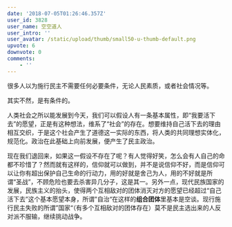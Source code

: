 ```yaml
---
date: '2018-07-05T01:26:46.357Z'
user_id: 3828
user_name: 空空道人
user_intro: ''
user_avatar: /static/upload/thumb/small50-u-thumb-default.png
upvote: 6
downvote: 0
comments:
    - ''
---
```


很多人以为施行民主不需要任何必要条件，无论人民素质，或者社会情况等。

  

其实不然，是有条件的。

  

人类社会之所以能发展到今天，我们可以假设人有一条基本属性，即“我要活下去”的愿望，正是有这种想法，维系了“社会”的存在。想要维持自己活下去的理由相互交织，于是这个社会产生了道德这一实际的东西，将人类的共同理想实体化，规范化。政治在此基础上向前发展，便产生了民主政治。

  

现在我们退回来，如果这一假设不存在了呢？有人觉得好笑，怎么会有人自己的命都不珍惜了？然而就有这样的，信仰就可以做到，并不是说信仰不好，而是信仰可以让你有超出保护自己生命的行动力，用的好就是舍己为人，用的不好就是所谓“圣战”，不顾危险也要去杀害异几分子，这是其一。另外一点，现代民族国家的发展，民族主义的抬头，使得两个互相敌对的团体消灭对方的愿望已经超过“自己活下去”这个基本愿望本身，所谓"自治“在这样的**组合团体**里基本是空谈。现行施行民主失败的所谓”国家“（有多个互相敌对的团体存在）莫不是民主选出来的人反对派不服输，继续挑动战争。
